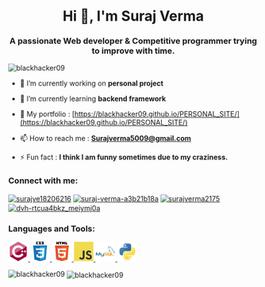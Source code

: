 <h1 align="center">Hi 👋, I'm Suraj Verma</h1>
<h3 align="center">A passionate Web developer & Competitive programmer trying to improve with time.</h3>

<p align="left"> <img src="https://komarev.com/ghpvc/?username=blackhacker09&label=Profile%20views&color=0e75b6&style=flat" alt="blackhacker09" /> </p>

- 🔭 I’m currently working on **personal project**

- 🌱 I’m currently learning **backend framework**

- 👦 My portfolio : [https://blackhacker09.github.io/PERSONAL_SITE/](https://blackhacker09.github.io/PERSONAL_SITE/)

- 📫 How to reach me : **Surajverma5009@gmail.com**

- ⚡ Fun fact : **I think I am funny sometimes due to my craziness.**

<h3 align="left">Connect with me:</h3>
<p align="left">
<a href="https://twitter.com/surajve18206216" target="blank"><img align="center" src="https://raw.githubusercontent.com/rahuldkjain/github-profile-readme-generator/master/src/images/icons/Social/twitter.svg" alt="surajve18206216" height="30" width="40" /></a>
<a href="https://linkedin.com/in/suraj-verma-a3b21b18a" target="blank"><img align="center" src="https://raw.githubusercontent.com/rahuldkjain/github-profile-readme-generator/master/src/images/icons/Social/linked-in-alt.svg" alt="suraj-verma-a3b21b18a" height="30" width="40" /></a>
<a href="https://instagram.com/surajverma2175" target="blank"><img align="center" src="https://raw.githubusercontent.com/rahuldkjain/github-profile-readme-generator/master/src/images/icons/Social/instagram.svg" alt="surajverma2175" height="30" width="40" /></a>
<a href="https://www.youtube.com/c/dvh-rtcua4bkz_meiymj0a" target="blank"><img align="center" src="https://raw.githubusercontent.com/rahuldkjain/github-profile-readme-generator/master/src/images/icons/Social/youtube.svg" alt="dvh-rtcua4bkz_meiymj0a" height="30" width="40" /></a>
</p>

<h3 align="left">Languages and Tools:</h3>
<p align="left"> <a href="https://www.w3schools.com/cpp/" target="_blank"> <img src="https://raw.githubusercontent.com/devicons/devicon/master/icons/cplusplus/cplusplus-original.svg" alt="cplusplus" width="40" height="40"/> </a> <a href="https://www.w3schools.com/css/" target="_blank"> <img src="https://raw.githubusercontent.com/devicons/devicon/master/icons/css3/css3-original-wordmark.svg" alt="css3" width="40" height="40"/> </a> <a href="https://www.w3.org/html/" target="_blank"> <img src="https://raw.githubusercontent.com/devicons/devicon/master/icons/html5/html5-original-wordmark.svg" alt="html5" width="40" height="40"/> </a> <a href="https://developer.mozilla.org/en-US/docs/Web/JavaScript" target="_blank"> <img src="https://raw.githubusercontent.com/devicons/devicon/master/icons/javascript/javascript-original.svg" alt="javascript" width="40" height="40"/> </a> <a href="https://www.mysql.com/" target="_blank"> <img src="https://raw.githubusercontent.com/devicons/devicon/master/icons/mysql/mysql-original-wordmark.svg" alt="mysql" width="40" height="40"/> </a> <a href="https://www.python.org" target="_blank"> <img src="https://raw.githubusercontent.com/devicons/devicon/master/icons/python/python-original.svg" alt="python" width="40" height="40"/> </a> </p>

<p><img align="left" src="https://github-readme-stats.vercel.app/api/top-langs?username=blackhacker09&show_icons=true&locale=en&layout=compact" alt="blackhacker09" /></p>

<p>&nbsp;<img align="center" src="https://github-readme-stats.vercel.app/api?username=blackhacker09&show_icons=true&locale=en" alt="blackhacker09" /></p>
